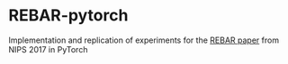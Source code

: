# REBAR-pytorch
Implementation and replication of experiments for the [REBAR paper](https://papers.nips.cc/paper/6856-rebar-low-variance-unbiased-gradient-estimates-for-discrete-latent-variable-models.pdf) from NIPS 2017 in PyTorch
